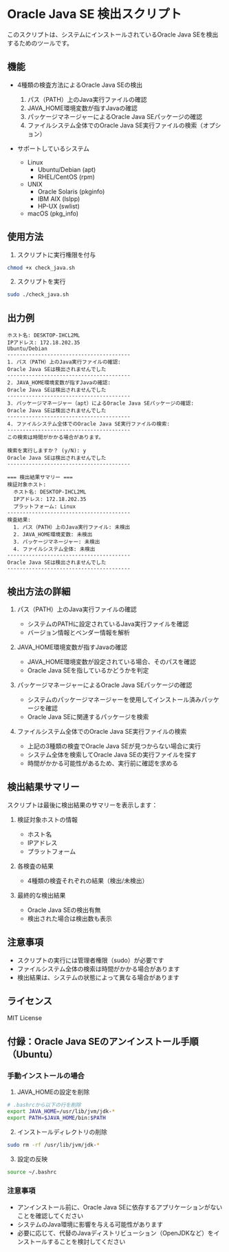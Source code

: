 # Oracle Java SE 検出スクリプト

このスクリプトは、システムにインストールされているOracle Java SEを検出するためのツールです。

## 機能

- 4種類の検査方法によるOracle Java SEの検出
  1. パス（PATH）上のJava実行ファイルの確認
  2. JAVA_HOME環境変数が指すJavaの確認
  3. パッケージマネージャーによるOracle Java SEパッケージの確認
  4. ファイルシステム全体でのOracle Java SE実行ファイルの検索（オプション）

- サポートしているシステム
  - Linux
    - Ubuntu/Debian (apt)
    - RHEL/CentOS (rpm)
  - UNIX
    - Oracle Solaris (pkginfo)
    - IBM AIX (lslpp)
    - HP-UX (swlist)
  - macOS (pkg_info)

## 使用方法

1. スクリプトに実行権限を付与
```bash
chmod +x check_java.sh
```

2. スクリプトを実行
```bash
sudo ./check_java.sh
```

## 出力例

```
ホスト名: DESKTOP-IHCL2ML
IPアドレス: 172.18.202.35
Ubuntu/Debian
----------------------------------------
1. パス（PATH）上のJava実行ファイルの確認:
Oracle Java SEは検出されませんでした
----------------------------------------
2. JAVA_HOME環境変数が指すJavaの確認:
Oracle Java SEは検出されませんでした
----------------------------------------
3. パッケージマネージャー（apt）によるOracle Java SEパッケージの確認:
Oracle Java SEは検出されませんでした
----------------------------------------
4. ファイルシステム全体でのOracle Java SE実行ファイルの検索:
----------------------------------------
この検索は時間がかかる場合があります。

検索を実行しますか？ (y/N): y
Oracle Java SEは検出されませんでした
----------------------------------------

=== 検出結果サマリー ===
検証対象ホスト:
  ホスト名: DESKTOP-IHCL2ML
  IPアドレス: 172.18.202.35
  プラットフォーム: Linux
----------------------------------------
検査結果:
  1. パス（PATH）上のJava実行ファイル: 未検出
  2. JAVA_HOME環境変数: 未検出
  3. パッケージマネージャー: 未検出
  4. ファイルシステム全体: 未検出
----------------------------------------
Oracle Java SEは検出されませんでした
----------------------------------------
```

## 検出方法の詳細

1. パス（PATH）上のJava実行ファイルの確認
   - システムのPATHに設定されているJava実行ファイルを確認
   - バージョン情報とベンダー情報を解析

2. JAVA_HOME環境変数が指すJavaの確認
   - JAVA_HOME環境変数が設定されている場合、そのパスを確認
   - Oracle Java SEを指しているかどうかを判定

3. パッケージマネージャーによるOracle Java SEパッケージの確認
   - システムのパッケージマネージャーを使用してインストール済みパッケージを確認
   - Oracle Java SEに関連するパッケージを検索

4. ファイルシステム全体でのOracle Java SE実行ファイルの検索
   - 上記の3種類の検査でOracle Java SEが見つからない場合に実行
   - システム全体を検索してOracle Java SEの実行ファイルを探す
   - 時間がかかる可能性があるため、実行前に確認を求める

## 検出結果サマリー

スクリプトは最後に検出結果のサマリーを表示します：

1. 検証対象ホストの情報
   - ホスト名
   - IPアドレス
   - プラットフォーム

2. 各検査の結果
   - 4種類の検査それぞれの結果（検出/未検出）

3. 最終的な検出結果
   - Oracle Java SEの検出有無
   - 検出された場合は検出数も表示

## 注意事項

- スクリプトの実行には管理者権限（sudo）が必要です
- ファイルシステム全体の検索は時間がかかる場合があります
- 検出結果は、システムの状態によって異なる場合があります

## ライセンス

MIT License

## 付録：Oracle Java SEのアンインストール手順（Ubuntu）

### 手動インストールの場合

1. JAVA_HOMEの設定を削除
```bash
# .bashrcから以下の行を削除
export JAVA_HOME=/usr/lib/jvm/jdk-*
export PATH=$JAVA_HOME/bin:$PATH
```

2. インストールディレクトリの削除
```bash
sudo rm -rf /usr/lib/jvm/jdk-*
```

3. 設定の反映
```bash
source ~/.bashrc
```

### 注意事項

- アンインストール前に、Oracle Java SEに依存するアプリケーションがないことを確認してください
- システムのJava環境に影響を与える可能性があります
- 必要に応じて、代替のJavaディストリビューション（OpenJDKなど）をインストールすることを検討してください
